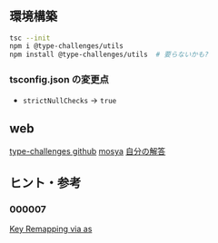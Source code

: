 # 

## 環境構築

```bash
tsc --init
npm i @type-challenges/utils
npm install @type-challenges/utils  # 要らないかも?
```

### tsconfig.json の変更点

- `strictNullChecks` -> `true`

## web

[type-challenges github](https://github.com/type-challenges/type-challenges)
[mosya<TC>](https://mosya.dev/type-challenges/dashboard)
[自分の解答](https://github.com/AmanouToona/type-challenge-sol)

## ヒント・参考

### 000007

[Key Remapping via as](https://www.typescriptlang.org/docs/handbook/2/mapped-types.html#key-remapping-via-as)